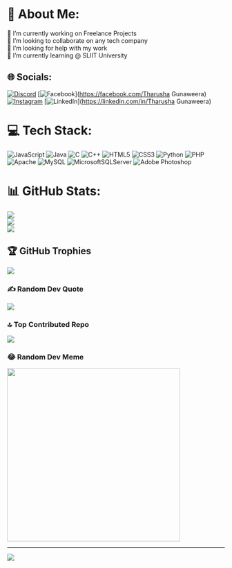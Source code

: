 # 💫 About Me:
🔭 I’m currently working on Freelance Projects<br>👯 I’m looking to collaborate on any tech company<br>🤝 I’m looking for help with my work<br>🌱 I’m currently learning @ SLIIT University


## 🌐 Socials:
[![Discord](https://img.shields.io/badge/Discord-%237289DA.svg?logo=discord&logoColor=white)](https://discord.gg/chethanaXD) [![Facebook](https://img.shields.io/badge/Facebook-%231877F2.svg?logo=Facebook&logoColor=white)](https://facebook.com/Tharusha Gunaweera) [![Instagram](https://img.shields.io/badge/Instagram-%23E4405F.svg?logo=Instagram&logoColor=white)](https://instagram.com/tharu_nasa) [![LinkedIn](https://img.shields.io/badge/LinkedIn-%230077B5.svg?logo=linkedin&logoColor=white)](https://linkedin.com/in/Tharusha Gunaweera) 

# 💻 Tech Stack:
![JavaScript](https://img.shields.io/badge/javascript-%23323330.svg?style=for-the-badge&logo=javascript&logoColor=%23F7DF1E) ![Java](https://img.shields.io/badge/java-%23ED8B00.svg?style=for-the-badge&logo=openjdk&logoColor=white) ![C](https://img.shields.io/badge/c-%2300599C.svg?style=for-the-badge&logo=c&logoColor=white) ![C++](https://img.shields.io/badge/c++-%2300599C.svg?style=for-the-badge&logo=c%2B%2B&logoColor=white) ![HTML5](https://img.shields.io/badge/html5-%23E34F26.svg?style=for-the-badge&logo=html5&logoColor=white) ![CSS3](https://img.shields.io/badge/css3-%231572B6.svg?style=for-the-badge&logo=css3&logoColor=white) ![Python](https://img.shields.io/badge/python-3670A0?style=for-the-badge&logo=python&logoColor=ffdd54) ![PHP](https://img.shields.io/badge/php-%23777BB4.svg?style=for-the-badge&logo=php&logoColor=white) ![Apache](https://img.shields.io/badge/apache-%23D42029.svg?style=for-the-badge&logo=apache&logoColor=white) ![MySQL](https://img.shields.io/badge/mysql-4479A1.svg?style=for-the-badge&logo=mysql&logoColor=white) ![MicrosoftSQLServer](https://img.shields.io/badge/Microsoft%20SQL%20Server-CC2927?style=for-the-badge&logo=microsoft%20sql%20server&logoColor=white) ![Adobe Photoshop](https://img.shields.io/badge/adobe%20photoshop-%2331A8FF.svg?style=for-the-badge&logo=adobe%20photoshop&logoColor=white)
# 📊 GitHub Stats:
![](https://github-readme-stats.vercel.app/api?username=tharusha-gunaweera&theme=dark&hide_border=false&include_all_commits=false&count_private=false)<br/>
![](https://github-readme-streak-stats.herokuapp.com/?user=tharusha-gunaweera&theme=dark&hide_border=false)<br/>
![](https://github-readme-stats.vercel.app/api/top-langs/?username=tharusha-gunaweera&theme=dark&hide_border=false&include_all_commits=false&count_private=false&layout=compact)

## 🏆 GitHub Trophies
![](https://github-profile-trophy.vercel.app/?username=tharusha-gunaweera&theme=radical&no-frame=false&no-bg=true&margin-w=4)

### ✍️ Random Dev Quote
![](https://quotes-github-readme.vercel.app/api?type=horizontal&theme=radical)

### 🔝 Top Contributed Repo
![](https://github-contributor-stats.vercel.app/api?username=tharusha-gunaweera&limit=5&theme=dark&combine_all_yearly_contributions=true)

### 😂 Random Dev Meme
<img src='https://memer-new.vercel.app/' style="height: 400px;"/>

---
[![](https://visitcount.itsvg.in/api?id=tharusha-gunaweera&icon=0&color=0)](https://visitcount.itsvg.in)

<!-- Proudly created with GPRM ( https://gprm.itsvg.in ) -->
